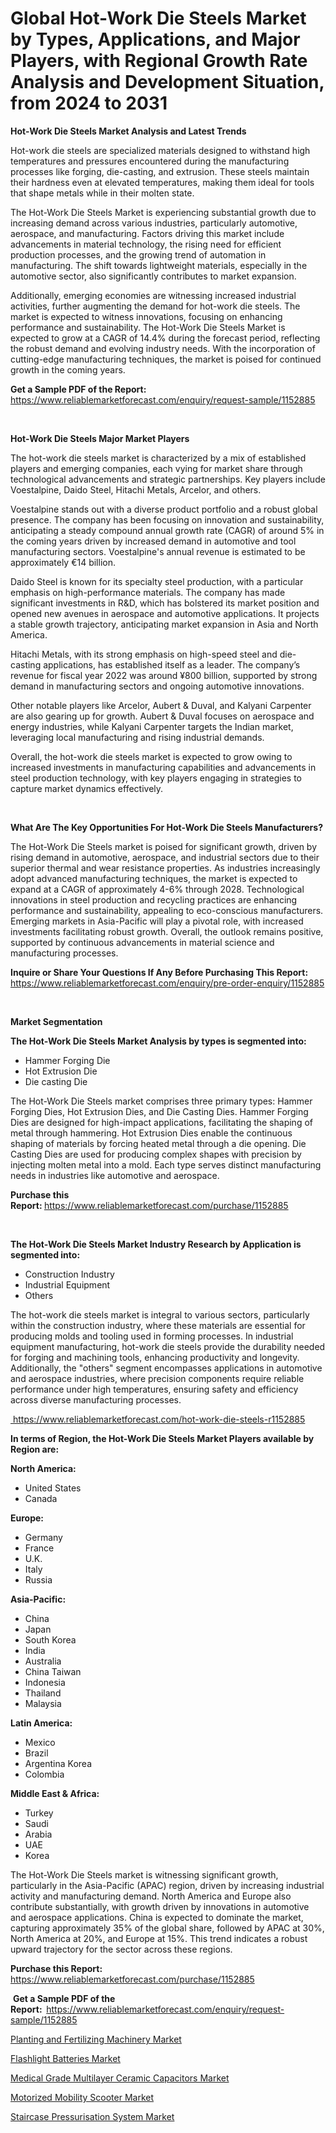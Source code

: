 <p><h1>Global Hot-Work Die Steels Market by Types, Applications, and Major Players, with Regional Growth Rate Analysis and Development Situation, from 2024 to 2031</h1></p><p><strong>Hot-Work Die Steels Market Analysis and Latest Trends</strong></p>
<p><p>Hot-work die steels are specialized materials designed to withstand high temperatures and pressures encountered during the manufacturing processes like forging, die-casting, and extrusion. These steels maintain their hardness even at elevated temperatures, making them ideal for tools that shape metals while in their molten state.</p><p>The Hot-Work Die Steels Market is experiencing substantial growth due to increasing demand across various industries, particularly automotive, aerospace, and manufacturing. Factors driving this market include advancements in material technology, the rising need for efficient production processes, and the growing trend of automation in manufacturing. The shift towards lightweight materials, especially in the automotive sector, also significantly contributes to market expansion.</p><p>Additionally, emerging economies are witnessing increased industrial activities, further augmenting the demand for hot-work die steels. The market is expected to witness innovations, focusing on enhancing performance and sustainability. The Hot-Work Die Steels Market is expected to grow at a CAGR of 14.4% during the forecast period, reflecting the robust demand and evolving industry needs. With the incorporation of cutting-edge manufacturing techniques, the market is poised for continued growth in the coming years.</p></p>
<p><strong>Get a Sample PDF of the Report:&nbsp;</strong> <a href="https://www.reliablemarketforecast.com/enquiry/request-sample/1152885?utm_campaign=1674&utm_medium=2&utm_source=Github&utm_content=ia&utm_term=05122024&utm_id=hot-work-die-steels">https://www.reliablemarketforecast.com/enquiry/request-sample/1152885</a></p>
<p>&nbsp;</p>
<p><strong>Hot-Work Die Steels Major Market Players</strong></p>
<p><p>The hot-work die steels market is characterized by a mix of established players and emerging companies, each vying for market share through technological advancements and strategic partnerships. Key players include Voestalpine, Daido Steel, Hitachi Metals, Arcelor, and others.</p><p>Voestalpine stands out with a diverse product portfolio and a robust global presence. The company has been focusing on innovation and sustainability, anticipating a steady compound annual growth rate (CAGR) of around 5% in the coming years driven by increased demand in automotive and tool manufacturing sectors. Voestalpine's annual revenue is estimated to be approximately €14 billion.</p><p>Daido Steel is known for its specialty steel production, with a particular emphasis on high-performance materials. The company has made significant investments in R&D, which has bolstered its market position and opened new avenues in aerospace and automotive applications. It projects a stable growth trajectory, anticipating market expansion in Asia and North America.</p><p>Hitachi Metals, with its strong emphasis on high-speed steel and die-casting applications, has established itself as a leader. The company’s revenue for fiscal year 2022 was around ¥800 billion, supported by strong demand in manufacturing sectors and ongoing automotive innovations. </p><p>Other notable players like Arcelor, Aubert & Duval, and Kalyani Carpenter are also gearing up for growth. Aubert & Duval focuses on aerospace and energy industries, while Kalyani Carpenter targets the Indian market, leveraging local manufacturing and rising industrial demands.</p><p>Overall, the hot-work die steels market is expected to grow owing to increased investments in manufacturing capabilities and advancements in steel production technology, with key players engaging in strategies to capture market dynamics effectively.</p></p>
<p>&nbsp;</p>
<p><strong>What Are The Key Opportunities For Hot-Work Die Steels Manufacturers?</strong></p>
<p><p>The Hot-Work Die Steels market is poised for significant growth, driven by rising demand in automotive, aerospace, and industrial sectors due to their superior thermal and wear resistance properties. As industries increasingly adopt advanced manufacturing techniques, the market is expected to expand at a CAGR of approximately 4-6% through 2028. Technological innovations in steel production and recycling practices are enhancing performance and sustainability, appealing to eco-conscious manufacturers. Emerging markets in Asia-Pacific will play a pivotal role, with increased investments facilitating robust growth. Overall, the outlook remains positive, supported by continuous advancements in material science and manufacturing processes.</p></p>
<p><strong>Inquire or Share Your Questions If Any Before Purchasing This Report:</strong> <a href="https://www.reliablemarketforecast.com/enquiry/pre-order-enquiry/1152885?utm_campaign=1674&utm_medium=2&utm_source=Github&utm_content=ia&utm_term=05122024&utm_id=hot-work-die-steels">https://www.reliablemarketforecast.com/enquiry/pre-order-enquiry/1152885</a></p>
<p>&nbsp;</p>
<p><strong>Market Segmentation</strong></p>
<p><strong>The Hot-Work Die Steels Market Analysis by types is segmented into:</strong></p>
<p><ul><li>Hammer Forging Die</li><li>Hot Extrusion Die</li><li>Die casting Die</li></ul></p>
<p><p>The Hot-Work Die Steels market comprises three primary types: Hammer Forging Dies, Hot Extrusion Dies, and Die Casting Dies. Hammer Forging Dies are designed for high-impact applications, facilitating the shaping of metal through hammering. Hot Extrusion Dies enable the continuous shaping of materials by forcing heated metal through a die opening. Die Casting Dies are used for producing complex shapes with precision by injecting molten metal into a mold. Each type serves distinct manufacturing needs in industries like automotive and aerospace.</p></p>
<p><strong>Purchase this Report:&nbsp;</strong><a href="https://www.reliablemarketforecast.com/purchase/1152885?utm_campaign=1674&utm_medium=2&utm_source=Github&utm_content=ia&utm_term=05122024&utm_id=hot-work-die-steels">https://www.reliablemarketforecast.com/purchase/1152885</a></p>
<p>&nbsp;</p>
<p><strong>The Hot-Work Die Steels Market Industry Research by Application is segmented into:</strong></p>
<p><ul><li>Construction Industry</li><li>Industrial Equipment</li><li>Others</li></ul></p>
<p><p>The hot-work die steels market is integral to various sectors, particularly within the construction industry, where these materials are essential for producing molds and tooling used in forming processes. In industrial equipment manufacturing, hot-work die steels provide the durability needed for forging and machining tools, enhancing productivity and longevity. Additionally, the "others" segment encompasses applications in automotive and aerospace industries, where precision components require reliable performance under high temperatures, ensuring safety and efficiency across diverse manufacturing processes.</p></p>
<p><a href="https://www.reliablemarketforecast.com/hot-work-die-steels-r1152885?utm_campaign=1674&utm_medium=2&utm_source=Github&utm_content=ia&utm_term=05122024&utm_id=hot-work-die-steels">&nbsp;https://www.reliablemarketforecast.com/hot-work-die-steels-r1152885</a></p>
<p><strong>In terms of Region, the Hot-Work Die Steels Market Players available by Region are:</strong></p>
<p>
    <p> <strong> North America: </strong>
        <ul>
            <li>United States</li>
            <li>Canada</li>
        </ul>
        </p> 
    <p> <strong> Europe: </strong>
        <ul>
            <li>Germany</li>
            <li>France</li>
            <li>U.K.</li>
            <li>Italy</li>
            <li>Russia</li>
        </ul>
        </p> 
    <p> <strong> Asia-Pacific: </strong>
        <ul>
            <li>China</li>
            <li>Japan</li>
            <li>South Korea</li>
            <li>India</li>
            <li>Australia</li>
            <li>China Taiwan</li>
            <li>Indonesia</li>
            <li>Thailand</li>
            <li>Malaysia</li>
        </ul>
        </p> 
    <p> <strong> Latin America: </strong>
        <ul>
            <li>Mexico</li>
            <li>Brazil</li>
            <li>Argentina Korea</li>
            <li>Colombia</li>
        </ul>
        </p> 
    <p> <strong> Middle East & Africa: </strong>
        <ul>
            <li>Turkey</li>
            <li>Saudi</li>
            <li>Arabia</li>
            <li>UAE</li>
            <li>Korea</li>
        </ul>
    </p>
    </p>
<p><p>The Hot-Work Die Steels market is witnessing significant growth, particularly in the Asia-Pacific (APAC) region, driven by increasing industrial activity and manufacturing demand. North America and Europe also contribute substantially, with growth driven by innovations in automotive and aerospace applications. China is expected to dominate the market, capturing approximately 35% of the global share, followed by APAC at 30%, North America at 20%, and Europe at 15%. This trend indicates a robust upward trajectory for the sector across these regions.</p></p>
<p><strong>Purchase this Report: </strong><a href="https://www.reliablemarketforecast.com/purchase/1152885?utm_campaign=1674&utm_medium=2&utm_source=Github&utm_content=ia&utm_term=05122024&utm_id=hot-work-die-steels">https://www.reliablemarketforecast.com/purchase/1152885</a></p>
<p>&nbsp;<strong>Get a Sample PDF of the Report:&nbsp;&nbsp;</strong><a href="https://www.reliablemarketforecast.com/enquiry/request-sample/1152885?utm_campaign=1674&utm_medium=2&utm_source=Github&utm_content=ia&utm_term=05122024&utm_id=hot-work-die-steels">https://www.reliablemarketforecast.com/enquiry/request-sample/1152885</a></p>
<p><strong></strong></p>
<p><p><a href="https://github.com/willjis/Market-Research-Report-List-1/blob/main/planting-and-fertilizing-machinery-market.md?utm_campaign=1674&utm_medium=2&utm_source=Github&utm_content=ia&utm_term=05122024&utm_id=hot-work-die-steels">Planting and Fertilizing Machinery Market</a></p><p><a href="https://issuu.com/reportprime-2/docs/flashlight-batteries-market-size-2030.pptx?utm_campaign=1674&utm_medium=2&utm_source=Github&utm_content=ia&utm_term=05122024&utm_id=hot-work-die-steels">Flashlight Batteries Market</a></p><p><a href="https://issuu.com/reportprime-2/docs/medical-grade-multilayer-ceramic-capacitors-market?utm_campaign=1674&utm_medium=2&utm_source=Github&utm_content=ia&utm_term=05122024&utm_id=hot-work-die-steels">Medical Grade Multilayer Ceramic Capacitors Market</a></p><p><a href="https://www.linkedin.com/pulse/revenue-growth-motorized-mobility-scooter-market-121-cagr-from-a7vpc?utm_campaign=1674&utm_medium=2&utm_source=Github&utm_content=ia&utm_term=05122024&utm_id=hot-work-die-steels">Motorized Mobility Scooter Market</a></p><p><a href="https://www.linkedin.com/pulse/revenue-growth-forecast-staircase-pressurisation-system-market-qo0oc?utm_campaign=1674&utm_medium=2&utm_source=Github&utm_content=ia&utm_term=05122024&utm_id=hot-work-die-steels">Staircase Pressurisation System Market</a></p></p>
